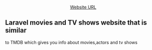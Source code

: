 <p align="center">
<a href="http://moviesnshows.rf.gd/">Website URL</a>
</p>

## Laravel movies and TV shows website that is similar
to TMDB which gives you info about movies,actors and tv shows
